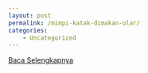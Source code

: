 ```yaml
---
layout: post
permalink: /mimpi-katak-dimakan-ular/
categories:
    - Uncategorized
---
```


[Baca Selengkapnya](/03)